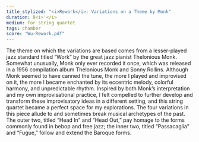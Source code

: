 ```yaml
---
title_stylized: "<i>Rework</i>: Variations on a Theme by Monk"
duration: 8<i>'</i>
medium: for string quartet
tags: chamber
score: "Wu-Rework.pdf"
---
```

The theme on which the variations are based comes from a lesser-played jazz standard titled “Work” by the great jazz pianist Thelonious Monk. Somewhat unusually, Monk only ever recorded it once, which was released in a 1956 compilation album Thelonious Monk and Sonny Rollins. Although Monk seemed to have canned the tune, the more I played and improvised on it, the more I became enchanted by its eccentric melody, colorful harmony, and unpredictable rhythm. Inspired by both Monk’s interpretation and my own improvisational practice, I felt compelled to further develop and transform these improvisatory ideas in a different setting, and this string quartet became a perfect space for my explorations. The four variations in this piece allude to and sometimes break musical archetypes of the past. The outer two, titled “Head In” and “Head Out,” pay homage to the forms commonly found in bebop and free jazz; the inner two, titled “Passacaglia” and “Fugue,” follow and extend the Baroque forms.